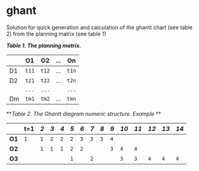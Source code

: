 # ghant
Solution for quick generation and calculation of the ghantt chart (see table 2) from the planning matrix (see table 1)

**_Table 1. The planning matrix._**

|     | **O1** | **O2** | ... | **On** |
| --- | ------ | ------ | --- | ------ |
| D1  | `t11`  | `t12`  | ... | `t1n`  |
| D2  | `t21`  | `t22`  | ... | `t2n`  |
|     | `...`  | `...`  |     | `...`  |
| Dm  | `tm1`  | `tm2`  | ... | `tmn`  |

**_Table 2. The Ghantt diagram numeric structure. Example_ **

|        |t=1|*2*|*3*|*4*|*5*|*6*|*7*|*8*|*9*|*10*|*11*|*12*|*13*|*14*|
| ------ | - | - | - | - | - | - | - | - | - | -- | -- | -- | -- | -- |
| **O1** |`1`|`1`|`2`|`2`|`2`|`3`|`3`|`3`|`4`|    |    |    |    |    |
| **O2** |   |`1`|`1`|`1`|`2`|`2`|   |   |`3`|`4` |`4` |    |    |    |
| **O3** |   |   |   |   |`1`|   |`2`|   |   |`3` |`3` |`4` |`4` |`4` |
